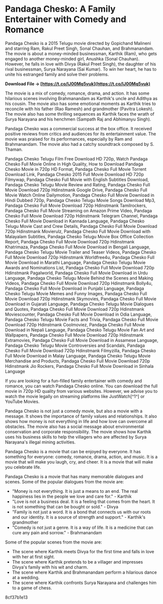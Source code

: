 # Pandaga Chesko: A Family Entertainer with Comedy and Romance
 
Pandaga Chesko is a 2015 Telugu movie directed by Gopichand Malineni and starring Ram, Rakul Preet Singh, Sonal Chauhan, and Brahmanandam. The movie is about a money-minded businessman, Karthik (Ram), who gets engaged to another money-minded girl, Anushka (Sonal Chauhan). However, he falls in love with Divya (Rakul Preet Singh), the daughter of his rival businessman, Surya Narayana (Sai Kumar). To win her heart, he has to unite his estranged family and solve their problems.
 
**Download File → [https://t.co/lJ00Mq5vuk](https://t.co/lJ00Mq5vuk)**


 
The movie is a mix of comedy, romance, drama, and action. It has some hilarious scenes involving Brahmanandam as Karthik's uncle and Adithya as his cousin. The movie also has some emotional moments as Karthik tries to reconcile with his father (Rao Ramesh) and grandmother (Pavitra Lokesh). The movie also has some thrilling sequences as Karthik faces the wrath of Surya Narayana and his henchmen (Sampath Raj and Abhimanyu Singh).
 
Pandaga Chesko was a commercial success at the box office. It received positive reviews from critics and audiences for its entertainment value. The movie was praised for its performances, especially by Ram and Brahmanandam. The movie also had a catchy soundtrack composed by S. Thaman.
 
Pandaga Chesko Telugu Film Free Download HD 720p,  Watch Pandaga Chesko Full Movie Online in High Quality,  How to Download Pandaga Chesko Movie in 720p HD Format,  Pandaga Chesko Full Movie Torrent Download Link,  Pandaga Chesko 2015 Full Movie Download HD 720p Filmywap,  Pandaga Chesko Full Movie with English Subtitles Download,  Pandaga Chesko Telugu Movie Review and Rating,  Pandaga Chesko Full Movie Download 720p Hdinstmank Google Drive,  Pandaga Chesko Full Movie Watch Online Dailymotion,  Pandaga Chesko Full Movie Download in Hindi Dubbed 720p,  Pandaga Chesko Telugu Movie Songs Download Mp3,  Pandaga Chesko Full Movie Download 720p Hdinstmank Tamilrockers,  Pandaga Chesko Full Movie Streaming on Amazon Prime Video,  Pandaga Chesko Full Movie Download 720p Hdinstmank Telegram Channel,  Pandaga Chesko Full Movie Download in Kannada Language,  Pandaga Chesko Telugu Movie Cast and Crew Details,  Pandaga Chesko Full Movie Download 720p Hdinstmank Movierulz,  Pandaga Chesko Full Movie Download with Malayalam Subtitles,  Pandaga Chesko Telugu Movie Box Office Collection Report,  Pandaga Chesko Full Movie Download 720p Hdinstmank Khatrimaza,  Pandaga Chesko Full Movie Download in Bengali Language,  Pandaga Chesko Telugu Movie Trailer and Teaser Videos,  Pandaga Chesko Full Movie Download 720p Hdinstmank Worldfree4u,  Pandaga Chesko Full Movie Download in Marathi Language,  Pandaga Chesko Telugu Movie Awards and Nominations List,  Pandaga Chesko Full Movie Download 720p Hdinstmank Pagalworld,  Pandaga Chesko Full Movie Download in Urdu Language,  Pandaga Chesko Telugu Movie Behind the Scenes and Making Videos,  Pandaga Chesko Full Movie Download 720p Hdinstmank Bolly4u,  Pandaga Chesko Full Movie Download in Punjabi Language,  Pandaga Chesko Telugu Movie Memes and Funny Images,  Pandaga Chesko Full Movie Download 720p Hdinstmank Skymovies,  Pandaga Chesko Full Movie Download in Gujarati Language,  Pandaga Chesko Telugu Movie Dialogues and Quotes,  Pandaga Chesko Full Movie Download 720p Hdinstmank Moviescounter,  Pandaga Chesko Full Movie Download in Odia Language,  Pandaga Chesko Telugu Movie Facts and Trivia,  Pandaga Chesko Full Movie Download 720p Hdinstmank Coolmoviez,  Pandaga Chesko Full Movie Download in Nepali Language,  Pandaga Chesko Telugu Movie Fan Art and Wallpapers,  Pandaga Chesko Full Movie Download 720p Hdinstmank Extramovies,  Pandaga Chesko Full Movie Download in Assamese Language,  Pandaga Chesko Telugu Movie Controversies and Scandals,  Pandaga Chesko Full Movie Download 720p Hdinstmank Filmyzilla,  Pandaga Chesko Full Movie Download in Malay Language,  Pandaga Chesko Telugu Movie Merchandise and Products,  Pandaga Chesko Full Movie Download 720p Hdinstmank Jio Rockers,  Pandaga Chesko Full Movie Download in Sinhala Language
 
If you are looking for a fun-filled family entertainer with comedy and romance, you can watch Pandaga Chesko online. You can download the full movie in 720p HD quality from various websites. However, we advise you to watch the movie legally on streaming platforms like JustWatch[^1^] or YouTube Movies.
  
Pandaga Chesko is not just a comedy movie, but also a movie with a message. It shows the importance of family values and relationships. It also shows how money is not everything in life and how love can overcome all obstacles. The movie also has a social message about environmental conservation and corporate responsibility. The movie shows how Karthik uses his business skills to help the villagers who are affected by Surya Narayana's illegal mining activities.
 
Pandaga Chesko is a movie that can be enjoyed by everyone. It has something for everyone: comedy, romance, drama, action, and music. It is a movie that will make you laugh, cry, and cheer. It is a movie that will make you celebrate life.
  
Pandaga Chesko is a movie that has many memorable dialogues and scenes. Some of the popular dialogues from the movie are:
 
- "Money is not everything. It is just a means to an end. The real happiness lies in the people we love and care for." - Karthik
- "Love is not a business deal. It is a feeling that comes from the heart. It is not something that can be bought or sold." - Divya
- "Family is not just a word. It is a bond that connects us with our roots and our identity. It is a source of strength and support." - Karthik's grandmother
- "Comedy is not just a genre. It is a way of life. It is a medicine that can cure any pain and sorrow." - Brahmanandam

Some of the popular scenes from the movie are:

- The scene where Karthik meets Divya for the first time and falls in love with her at first sight.
- The scene where Karthik pretends to be a villager and impresses Divya's family with his wit and charm.
- The scene where Karthik and Brahmanandam perform a hilarious dance at a wedding.
- The scene where Karthik confronts Surya Narayana and challenges him to a game of chess.

 8cf37b1e13
 

